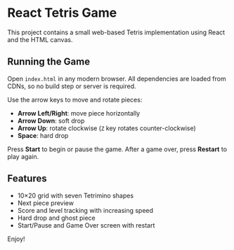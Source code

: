 # React Tetris Game

This project contains a small web-based Tetris implementation using React and the HTML canvas.

## Running the Game

Open `index.html` in any modern browser. All dependencies are loaded from CDNs, so no build step or server is required.

Use the arrow keys to move and rotate pieces:

- **Arrow Left/Right**: move piece horizontally
- **Arrow Down**: soft drop
- **Arrow Up**: rotate clockwise (`Z` key rotates counter-clockwise)
- **Space**: hard drop

Press **Start** to begin or pause the game. After a game over, press **Restart** to play again.

## Features

- 10×20 grid with seven Tetrimino shapes
- Next piece preview
- Score and level tracking with increasing speed
- Hard drop and ghost piece
- Start/Pause and Game Over screen with restart

Enjoy!
